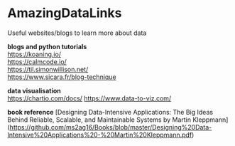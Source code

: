 # AmazingDataLinks
Useful websites/blogs to learn more about data 



**blogs and python tutorials**  
https://koaning.io/  
https://calmcode.io/  
https://til.simonwillison.net/  
https://www.sicara.fr/blog-technique

**data visualisation**   
https://chartio.com/docs/
https://www.data-to-viz.com/

**book reference**
[Designing Data-Intensive Applications: The Big Ideas Behind Reliable, Scalable, and Maintainable Systems
by Martin Kleppmann] (https://github.com/ms2ag16/Books/blob/master/Designing%20Data-Intensive%20Applications%20-%20Martin%20Kleppmann.pdf)
